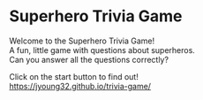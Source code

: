 # Superhero Trivia Game

Welcome to the Superhero Trivia Game!  
A fun, little game with questions about superheros.  
Can you answer all the questions correctly?  

Click on the start button to find out!  
https://jyoung32.github.io/trivia-game/
